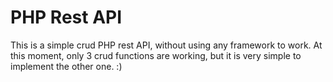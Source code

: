 # PHP Rest API

This is a simple crud PHP rest API, without using any framework to work. At this moment, only 3 crud functions are working, but it is very simple to implement the other one. :)